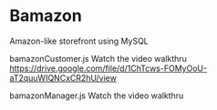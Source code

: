 # Bamazon
Amazon-like storefront using MySQL

bamazonCustomer.js
Watch the video walkthru 
https://drive.google.com/file/d/1ChTcws-FOMyOoU-aT2quuWIQNCxCR2hU/view

bamazonManager.js
Watch the video walkthru

